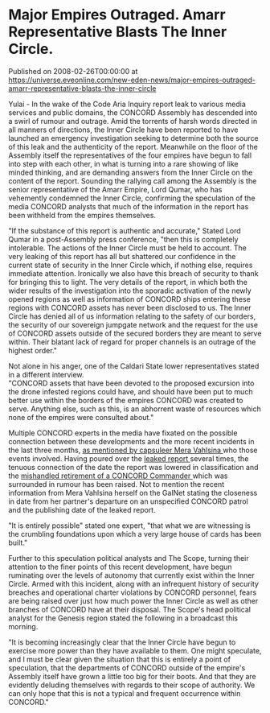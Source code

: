 # Major Empires Outraged. Amarr Representative Blasts The Inner Circle.
Published on 2008-02-26T00:00:00 at https://universe.eveonline.com/new-eden-news/major-empires-outraged-amarr-representative-blasts-the-inner-circle

Yulai - In the wake of the Code Aria Inquiry report leak to various media services and public domains, the CONCORD Assembly has descended into a swirl of rumour and outrage. Amid the torrents of harsh words directed in all manners of directions, the Inner Circle have been reported to have launched an emergency investigation seeking to determine both the source of this leak and the authenticity of the report. Meanwhile on the floor of the Assembly itself the representatives of the four empires have begun to fall into step with each other, in what is turning into a rare showing of like minded thinking, and are demanding answers from the Inner Circle on the content of the report. Sounding the rallying call among the Assembly is the senior representative of the Amarr Empire, Lord Qumar, who has vehemently condemned the Inner Circle, confirming the speculation of the media CONCORD analysts that much of the information in the report has been withheld from the empires themselves. 

"If the substance of this report is authentic and accurate," Stated Lord Qumar in a post-Assembly press conference, "then this is completely intolerable. The actions of the Inner Circle must be held to account. The very leaking of this report has all but shattered our confidence in the current state of security in the Inner Circle which, if nothing else, requires immediate attention. Ironically we also have this breach of security to thank for bringing this to light. The very details of the report, in which both the wider results of the investigation into the sporadic activation of the newly opened regions as well as information of CONCORD ships entering these regions with CONCORD assets has never been disclosed to us. The Inner Circle has denied all of us information relating to the safety of our borders, the security of our sovereign jumpgate network and the request for the use of CONCORD assets outside of the secured borders they are meant to serve within. Their blatant lack of regard for proper channels is an outrage of the highest order." 

Not alone in his anger, one of the Caldari State lower representatives stated in a different interview.  
"CONCORD assets that have been devoted to the proposed excursion into the drone infested regions could have, and should have been put to much better use within the borders of the empires CONCORD was created to serve. Anything else, such as this, is an abhorrent waste of resources which none of the empires were consulted about." 

Multiple CONCORD experts in the media have fixated on the possible connection between these developments and the more recent incidents in the last three months, [ as mentioned by capsuleer Mera Vahlsina ](http://myeve.eve-online.com/ingameboard.asp?a=topic&threadID=710113) who those events involved. Having poured over the [ leaked report ]( http://www.eve-aurora.com/RPK654848K.pdf ) several times, the tenuous connection of the date the report was lowered in classification and the [ mishandled retirement of a CONCORD Commander ](http://myeve.eve-online.com/news.asp?a=single&nid=1636&tid=6) which was surrounded in rumour has been raised. Not to mention the recent information from Mera Vahlsina herself on the GalNet stating the closeness in date from her partner's departure on an unspecified CONCORD patrol and the publishing date of the leaked report.  
  
"It is entirely possible" stated one expert, "that what we are witnessing is the crumbling foundations upon which a very large house of cards has been built." 

Further to this speculation political analysts and The Scope, turning their attention to the finer points of this recent development, have begun ruminating over the levels of autonomy that currently exist within the Inner Circle. Armed with this incident, along with an infrequent history of security breaches and operational charter violations by CONCORD personnel, fears are being raised over just how much power the Inner Circle as well as other branches of CONCORD have at their disposal. The Scope's head political analyst for the Genesis region stated the following in a broadcast this morning.  
  
"It is becoming increasingly clear that the Inner Circle have begun to exercise more power than they have available to them. One might speculate, and I must be clear given the situation that this is entirely a point of speculation, that the departments of CONCORD outside of the empire's Assembly itself have grown a little too big for their boots. And that they are evidently deluding themselves with regards to their scope of authority. We can only hope that this is not a typical and frequent occurrence within CONCORD."
